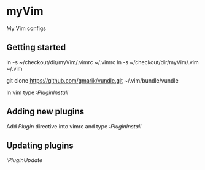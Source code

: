 # myVim

My Vim configs

## Getting started

ln -s ~/checkout/dir/myVim/.vimrc ~/.vimrc
ln -s ~/checkout/dir/myVim/.vim ~/.vim

git clone https://github.com/gmarik/vundle.git ~/.vim/bundle/vundle

In vim type _:PluginInstall_

## Adding new plugins

Add _Plugin_ directive into vimrc and type _:PluginInstall_

## Updating plugins

_:PluginUpdate_

